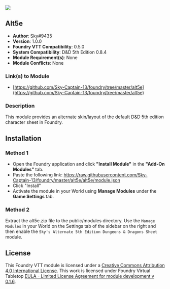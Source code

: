 ![](https://img.shields.io/badge/Foundry-v0.5.0-informational)
## Alt5e

* **Author**: Sky#9435
* **Version**: 1.0.0
* **Foundry VTT Compatibility**: 0.5.0
* **System Compatibility**: D&D 5th Edition 0.8.4
* **Module Requirement(s)**: None
* **Module Conflicts**: None

### Link(s) to Module
* [https://github.com/Sky-Captain-13/foundry/tree/master/alt5e](https://github.com/Sky-Captain-13/foundry/tree/master/alt5e)

### Description
This module provides an alternate skin/layout of the default D&D 5th edition character sheet in Foundry.

## Installation
### Method 1
* Open the Foundry application and click **"Install Module"** in the **"Add-On Modules"** tab.
* Paste the following link: https://raw.githubusercontent.com/Sky-Captain-13/foundry/master/alt5e/alt5e/module.json
* Click "Install"
* Activate the module in your World using **Manage Modules** under the **Game Settings** tab.

### Method 2
Extract the alt5e.zip file to the public/modules directory. Use the `Manage Modules` in your World on the Settings tab of the sidebar on the right and then enable the `Sky's Alternate 5th Edition Dungeons & Dragons Sheet` module.

## License
This Foundry VTT module is licensed under a [Creative Commons Attribution 4.0 International License](http://creativecommons.org/licenses/by/4.0/).
This work is licensed under Foundry Virtual Tabletop [EULA - Limited License Agreement for module development v 0.1.6](http://foundryvtt.com/pages/license.html).
